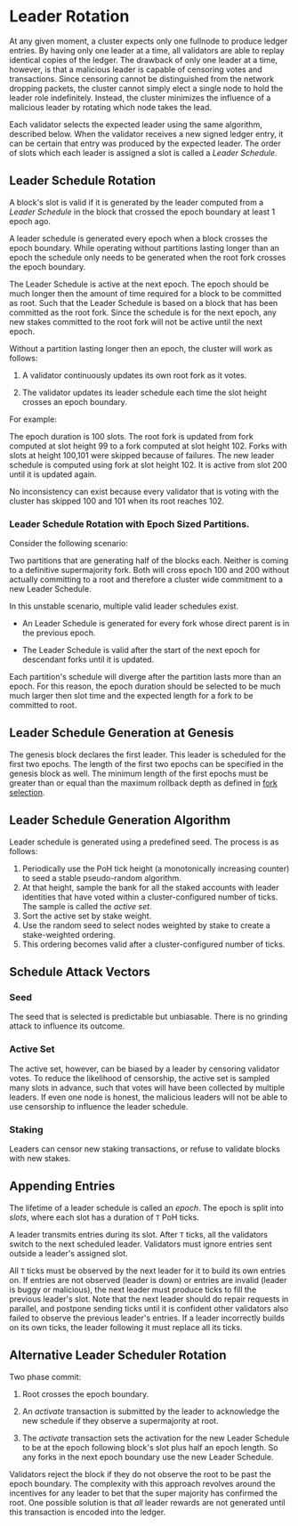 # Leader Rotation

At any given moment, a cluster expects only one fullnode to produce ledger
entries. By having only one leader at a time, all validators are able to replay
identical copies of the ledger. The drawback of only one leader at a time,
however, is that a malicious leader is capable of censoring votes and
transactions. Since censoring cannot be distinguished from the network dropping
packets, the cluster cannot simply elect a single node to hold the leader role
indefinitely. Instead, the cluster minimizes the influence of a malicious
leader by rotating which node takes the lead.

Each validator selects the expected leader using the same algorithm, described
below. When the validator receives a new signed ledger entry, it can be certain
that entry was produced by the expected leader.  The order of slots which each
leader is assigned a slot is called a *Leader Schedule*.

## Leader Schedule Rotation

A block's slot is valid if it is generated by the leader computed from a *Leader
Schedule* in the block that crossed the epoch boundary at least 1 epoch ago.

A leader schedule is generated every epoch when a block crosses the epoch
boundary.  While operating without partitions lasting longer than an epoch the
schedule only needs to be generated when the root fork crosses the epoch
boundary.

The Leader Schedule is active at the next epoch.  The epoch should be much
longer then the amount of time required for a block to be committed as root.
Such that the Leader Schedule is based on a block that has been committed as the
root fork.  Since the schedule is for the next epoch, any new stakes committed
to the root fork will not be active until the next epoch.

Without a partition lasting longer then an epoch, the cluster will work as follows:

1. A validator continuously updates its own root fork as it votes.

2. The validator updates its leader schedule each time the slot height crosses
an epoch boundary.

For example:

The epoch duration is 100 slots. The root fork is updated from fork computed at
slot height 99 to a fork computed at slot height 102. Forks with slots at height
100,101 were skipped because of failures.  The new leader schedule is computed
using fork at slot height 102.  It is active from slot 200 until it is updated
again.

No inconsistency can exist because every validator that is voting with the
cluster has skipped 100 and 101 when its root reaches 102.

### Leader Schedule Rotation with Epoch Sized Partitions.

Consider the following scenario:

Two partitions that are generating half of the blocks each.  Neither is coming
to a definitive supermajority fork.  Both will cross epoch 100 and 200 without
actually committing to a root and therefore a cluster wide commitment to a new
Leader Schedule.

In this unstable scenario, multiple valid leader schedules exist.

* An Leader Schedule is generated for every fork whose direct parent is in the
previous epoch.

* The Leader Schedule is valid after the start of the next epoch for descendant
forks until it is updated.

Each partition's schedule will diverge after the partition lasts more than an
epoch.  For this reason, the epoch duration should be selected to be much much
larger then slot time and the expected length for a fork to be committed to
root.

## Leader Schedule Generation at Genesis

The genesis block declares the first leader.  This leader is scheduled for the
first two epochs.  The length of the first two epochs can be specified in the
genesis block as well.  The minimum length of the first epochs must be greater
than or equal than the maximum rollback depth as defined in [fork
selection](fork-selection.md).

## Leader Schedule Generation Algorithm

Leader schedule is generated using a predefined seed.  The process is as follows:

1. Periodically use the PoH tick height (a monotonically increasing counter) to
   seed a stable pseudo-random algorithm.
2. At that height, sample the bank for all the staked accounts with leader
   identities that have voted within a cluster-configured number of ticks. The
   sample is called the *active set*.
3. Sort the active set by stake weight.
4. Use the random seed to select nodes weighted by stake to create a
   stake-weighted ordering.
5. This ordering becomes valid after a cluster-configured number of ticks.

## Schedule Attack Vectors

### Seed

The seed that is selected is predictable but unbiasable.  There is no grinding
attack to influence its outcome. 

### Active Set

The active set, however, can be biased by a leader by censoring validator votes.
To reduce the likelihood of censorship, the active set is sampled many slots in
advance, such that votes will have been collected by multiple leaders. If even
one node is honest, the malicious leaders will not be able to use censorship to
influence the leader schedule.

### Staking

Leaders can censor new staking transactions, or refuse to validate blocks with
new stakes.

## Appending Entries

The lifetime of a leader schedule is called an *epoch*. The epoch is split into
*slots*, where each slot has a duration of `T` PoH ticks.

A leader transmits entries during its slot.  After `T` ticks, all the
validators switch to the next scheduled leader. Validators must ignore entries
sent outside a leader's assigned slot.

All `T` ticks must be observed by the next leader for it to build its own
entries on. If entries are not observed (leader is down) or entries are invalid
(leader is buggy or malicious), the next leader must produce ticks to fill the
previous leader's slot. Note that the next leader should do repair requests in
parallel, and postpone sending ticks until it is confident other validators
also failed to observe the previous leader's entries. If a leader incorrectly
builds on its own ticks, the leader following it must replace all its ticks.

## Alternative Leader Scheduler Rotation

Two phase commit:

1. Root crosses the epoch boundary.

2. An *activate* transaction is submitted by the leader to acknowledge the new
schedule if they observe a supermajority at root.

3. The *activate* transaction sets the activation for the new Leader Schedule to
be at the epoch following block's slot plus half an epoch length.  So any forks in
the next epoch boundary use the new Leader Schedule.

Validators reject the block if they do not observe the root to be past the epoch
boundary.  The complexity with this approach revolves around the incentives for
any leader to bet that the super majority has confirmed the root.  One possible
solution is that *all* leader rewards are not generated until this transaction
is encoded into the ledger.
